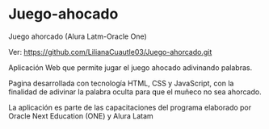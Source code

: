 # Juego-ahocado
Juego ahorcado (Alura Latm-Oracle One)

Ver: https://github.com/LilianaCuautle03/Juego-ahorcado.git

Aplicación Web que permite jugar el juego ahocado adivinando palabras.

Pagina desarrollada con tecnología HTML, CSS y JavaScript, con la finalidad de adivinar la palabra oculta para que el muñeco no sea ahorcado.

La aplicación es parte de las capacitaciones del programa elaborado por Oracle Next Education (ONE) y Alura Latam
